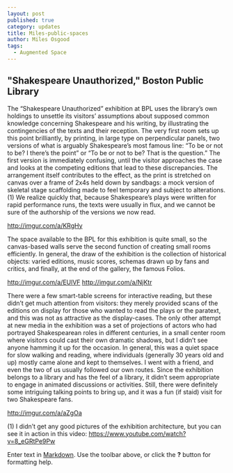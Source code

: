 ```yaml
---
layout: post
published: true
category: updates
title: Miles-public-spaces
author: Miles Osgood
tags:
  - Augmented Space
---
```

## "Shakespeare Unauthorized," Boston Public Library

The “Shakespeare Unauthorized” exhibition at BPL uses the library’s own holdings to unsettle its visitors’ assumptions about supposed common knowledge concerning Shakespeare and his writing, by illustrating the contingencies of the texts and their reception. The very first room sets up this point brilliantly, by printing, in large type on perpendicular panels, two versions of what is arguably Shakespeare’s most famous line: “To be or not to be? I there’s the point” or “To be or not to be? That is the question.” The first version is immediately confusing, until the visitor approaches the case and looks at the competing editions that lead to these discrepancies. The arrangement itself contributes to the effect, as the print is stretched on canvas over a frame of 2x4s held down by sandbags: a mock version of skeletal stage scaffolding made to feel temporary and subject to alterations.(1) We realize quickly that, because Shakespeare’s plays were written for rapid performance runs, the texts were usually in flux, and we cannot be sure of the authorship of the versions we now read.

http://imgur.com/a/KRgHy


The space available to the BPL for this exhibition is quite small, so the canvas-based walls serve the second function of creating small rooms efficiently. In general, the draw of the exhibition is the collection of historical objects: varied editions, music scores, schemas drawn up by fans and critics, and finally, at the end of the gallery, the famous Folios. 

http://imgur.com/a/EUlVF
http://imgur.com/a/NjKtr


There were a few smart-table screens for interactive reading, but these didn’t get much attention from visitors: they merely provided scans of the editions on display for those who wanted to read the plays or the paratext, and this was not as attractive as the display-cases. The only other attempt at new media in the exhibition was a set of projections of actors who had portrayed Shakespearean roles in different centuries, in a small center room where visitors could cast their own dramatic shadows, but I didn’t see anyone hamming it up for the occasion. In general, this was a quiet space for slow walking and reading, where individuals (generally 30 years old and up) mostly came alone and kept to themselves. I went with a friend, and even the two of us usually followed our own routes. Since the exhibition belongs to a library and has the feel of a library, it didn’t seem appropriate to engage in animated discussions or activities. Still, there were definitely some intriguing talking points to bring up, and it was a fun (if staid) visit for two Shakespeare fans.

http://imgur.com/a/aZgOa


(1) I didn’t get any good pictures of the exhibition architecture, but you can see it in action in this video:
https://www.youtube.com/watch?v=8_eGRtPe9Pw


Enter text in [Markdown](http://daringfireball.net/projects/markdown/). Use the toolbar above, or click the **?** button for formatting help.
